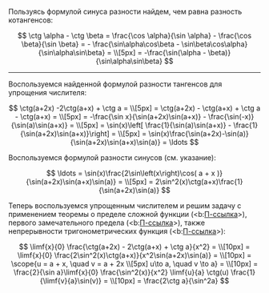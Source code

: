 Пользуясь формулой синуса разности найдем, чем равна разность котангенсов:

$$ \ctg \alpha - \ctg \beta = \frac{\cos \alpha}{\sin \alpha} - \frac{\cos \beta}{\sin \beta} = - \frac{\sin\alpha\cos\beta - \sin\beta\cos\alpha}{\sin\alpha\sin\beta} = \\[5px]  = -\frac{\sin(\alpha - \beta)}{\sin\alpha\sin\beta} $$

---

Воспользуемся найденной формулой разности тангенсов для упрощения числителя:

$$ \ctg(a+2x) -2\ctg(a+x) + \ctg a = \\[5px] = \ctg(a+2x) - \ctg(a+x) + \ctg a - \ctg(a+x) = \\[5px] = -\frac{\sin x}{\sin(a+2x)\sin(a+x)} - \frac{\sin(-x)}{\sin(a)\sin(a+x)} = \\[5px] = \sin(x)\left[ \frac{1}{\sin(a)\sin(a+x)} - \frac{1}{\sin(a+2x)\sin(a+x)}\right] = \\[5px] = \sin(x)\frac{\sin(a+2x)-\sin(a)}{\sin(a+2x)\sin(a+x)\sin(a)} = \ldots $$

Воспользуемся формулой разности синусов (см. указание):

$$ \ldots = \sin(x)\frac{2\sin\left(x\right)\cos( a + x )}{\sin(a+2x)\sin(a+x)\sin(a)} = \\[5px] = 2\sin^2(x)\ctg(a+x)\frac{1}{\sin(a+2x)\sin(a)} $$

Теперь воспользуемся упрощенным числителем и решим задачу с применением теоремы о пределе сложной функции (<b:[П-ссылка](advanced/proto/f-lim/composition)>), первого замечательного предела (<b:[П-ссылка](advanced/proto/f-lim/first-wonderful)>), также непрерывности тригонометрических функция (<b:[П-ссылка](advanced/proto/f-continuity/trigonom)>):

$$ \limf{x}{0} \frac{\ctg(a+2x) - 2\ctg(a+x) + \ctg a}{x^2} = \\[10px] = \limf{x}{0} \frac{2\sin^2(x)\ctg(a+x)}{x^2\sin(a+2x)\sin(a)} = \\[10px] = \scope{u = a + x, \quad v = a + 2x \\[5px] u\to a, \quad v \to a} = \\[10px] = \frac{2}{\sin a}\limf{x}{0} \frac{\sin^2(x)}{x^2} \limf{u}{a} \ctg(u) \frac{1}{\limf{v}{a}\sin(v)} = \\[10px] = \frac{2\ctg a}{\sin^2a} $$